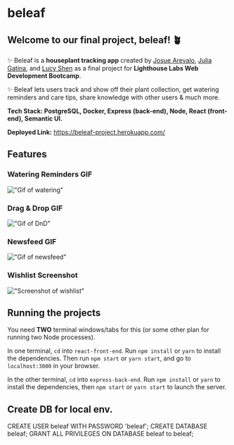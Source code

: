 # beleaf 

## Welcome to our final project, beleaf! 🪴

✨ Beleaf is a **houseplant tracking app** created by [Josue Arevalo](https://github.com/josuevalo), [Julia Gatina](https://github.com/julia-gatina), and [Lucy Shen](https://github.com/lucyshen7) as a final project for **Lighthouse Labs Web Development Bootcamp**.  

✨ Beleaf lets users track and show off their plant collection, get watering reminders and care tips, share knowledge with other users & much more.

**Tech Stack: PostgreSQL, Docker, Express (back-end), Node, React (front-end), Semantic UI.**

**Deployed Link:** https://beleaf-project.herokuapp.com/

## Features

### Watering Reminders GIF

!["Gif of watering"](/docs/watering.gif)

### Drag & Drop GIF

!["Gif of DnD"](/docs/dnd_view_plant.gif)

### Newsfeed GIF

!["Gif of newsfeed"](/docs/likes_comments.gif)

### Wishlist Screenshot

!["Screenshot of wishlist"](/docs/wishlist.png)



## Running the projects

You need **TWO** terminal windows/tabs for this (or some other plan for running two Node processes).

In one terminal, `cd` into `react-front-end`. Run `npm install` or `yarn` to install the dependencies. Then run `npm start` or `yarn start`, and go to `localhost:3000` in your browser.

In the other terminal, `cd` into `express-back-end`. Run `npm install` or `yarn` to install the dependencies, then `npm start` or `yarn start` to launch the server.


## Create DB for local env.
CREATE USER beleaf WITH PASSWORD 'beleaf';
CREATE DATABASE beleaf;
GRANT ALL PRIVILEGES ON DATABASE beleaf to beleaf;